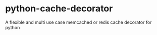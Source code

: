 # python-cache-decorator
A flexible and multi use case memcached or redis cache decorator for python
